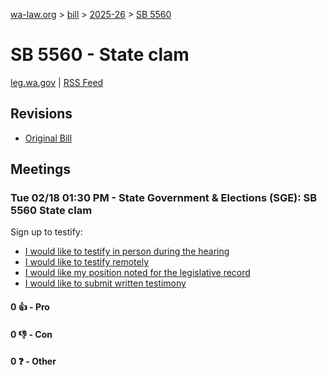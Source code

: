 [wa-law.org](/) > [bill](/bill/) > [2025-26](/bill/2025-26/) > [SB 5560](/bill/2025-26/sb/5560/)

# SB 5560 - State clam
[leg.wa.gov](https://app.leg.wa.gov/billsummary?BillNumber=5560&Year=2025&Initiative=false) | [RSS Feed](./rss.xml)

## Revisions
* [Original Bill](1/)

## Meetings
### Tue 02/18 01:30 PM - State Government & Elections (SGE): SB 5560 State clam
Sign up to testify:
* [I would like to testify in person during the hearing](https://app.leg.wa.gov/csi/Testifier/Add?chamber=House&mId=32824&aId=164365&caId=25866&tId=1)
* [I would like to testify remotely](https://app.leg.wa.gov/csi/Testifier/Add?chamber=House&mId=32824&aId=164365&caId=25866&tId=2)
* [I would like my position noted for the legislative record](https://app.leg.wa.gov/csi/Testifier/Add?chamber=House&mId=32824&aId=164365&caId=25866&tId=3)
* [I would like to submit written testimony](https://app.leg.wa.gov/csi/Testifier/Add?chamber=House&mId=32824&aId=164365&caId=25866&tId=4)

#### 0 👍 - Pro

#### 0 👎 - Con

#### 0 ❓ - Other
